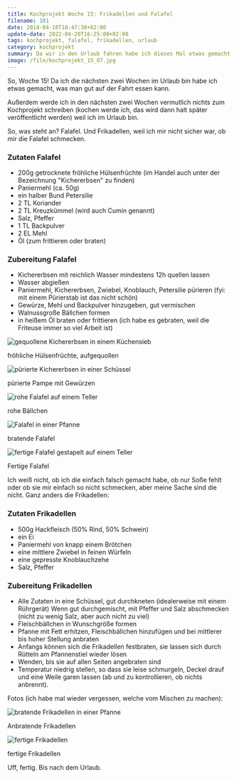 ```yaml
---
title: Kochprojekt Woche 15: Frikadellen und Falafel
filename: 101
date: 2014-04-10T18:47:38+02:00
update-date: 2022-04-20T16:25:00+02:00
tags: kochprojekt, falafel, frikadellen, urlaub
category: kochprojekt
summary: Da wir in den Urlaub fahren habe ich dieses Mal etwas gemacht, was man gut mitnehmen und auf der Fahrt essen kann: Falafel und Frikadellen. Zwei Sachen, weil ich nicht wusste, ob mir die Falafel schmecken würden.
image: /file/kochprojekt_15_07.jpg
---
```


So, Woche 15! Da ich die nächsten zwei Wochen im Urlaub bin habe ich etwas gemacht, was man gut auf der Fahrt essen kann.

Außerdem werde ich in den nächsten zwei Wochen vermutlich nichts zum Kochprojekt schreiben (kochen werde ich, das wird dann halt später veröffentlicht werden) weil ich im Urlaub bin.

So, was steht an? Falafel. Und Frikadellen, weil ich mir nicht sicher war, ob mir die Falafel schmecken.

### Zutaten Falafel

- 200g getrocknete fröhliche Hülsenfrüchte (im Handel auch unter der Bezeichnung "Kichererbsen" zu finden)
- Paniermehl (ca. 50g)
- ein halber Bund Petersilie
- 2 TL Koriander
- 2 TL Kreuzkümmel (wird auch Cumin genannt)
- Salz, Pfeffer
- 1 TL Backpulver
- 2 EL Mehl
- Öl (zum frittieren oder braten)

### Zubereitung Falafel

- Kichererbsen mit reichlich Wasser mindestens 12h quellen lassen
- Wasser abgießen
- Paniermehl, Kichererbsen, Zwiebel, Knoblauch, Petersilie pürieren (fyi: mit einem Pürierstab ist das nicht schön)
- Gewürze, Mehl und Backpulver hinzugeben, gut vermischen
- Walnussgroße Bällchen formen
- in heißem Öl braten oder frittieren (ich habe es gebraten, weil die Friteuse immer so viel Arbeit ist)

![gequollene Kichererbsen in einem Küchensieb](/file/kochprojekt_15_01.jpg)

fröhliche Hülsenfrüchte, aufgequollen

![pürierte Kichererbsen in einer Schüssel](/file/kochprojekt_15_02.jpg)

pürierte Pampe mit Gewürzen

![rohe Falafel auf einem Teller](/file/kochprojekt_15_03.jpg)

rohe Bällchen

![Falafel in einer Pfanne](/file/kochprojekt_15_04.jpg)

bratende Falafel

![fertige Falafel gestapelt auf einem Teller](/file/kochprojekt_15_05.jpg)

Fertige Falafel

Ich weiß nicht, ob ich die einfach falsch gemacht habe, ob nur Soße fehlt oder ob sie mir einfach so nicht schmecken, aber meine Sache sind die nicht. Ganz anders die Frikadellen:

### Zutaten Frikadellen

- 500g Hackfleisch (50% Rind, 50% Schwein)
- ein Ei
- Paniermehl von knapp einem Brötchen
- eine mittlere Zwiebel in feinen Würfeln
- eine gepresste Knoblauchzehe
- Salz, Pfeffer

### Zubereitung Frikadellen

- Alle Zutaten in eine Schüssel, gut durchkneten (idealerweise mit einem Rührgerät)
Wenn gut durchgemischt, mit Pfeffer und Salz abschmecken (nicht zu wenig Salz, aber auch nicht zu viel)
- Fleischbällchen in Wunschgröße formen
- Pfanne mit Fett erhitzen, Fleischbällchen hinzufügen und bei mittlerer bis hoher Stellung anbraten
- Anfangs können sich die Frikadellen festbraten, sie lassen sich durch Rütteln am Pfannenstiel wieder lösen
- Wenden, bis sie auf allen Seiten angebraten sind
- Temperatur niedrig stellen, so dass sie leise schmurgeln, Deckel drauf und eine Weile garen lassen (ab und zu kontrollieren, ob nichts anbrennt). 

Fotos (ich habe mal wieder vergessen, welche vom Mischen zu machen):

![bratende Frikadellen in einer Pfanne](/file/kochprojekt_15_06.jpg)

Anbratende Frikadellen

![fertige Frikadellen](/file/kochprojekt_15_07.jpg)

fertige Frikadellen

Uff, fertig. Bis nach dem Urlaub.
